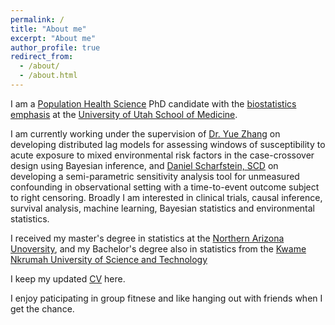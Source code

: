 ```yaml
---
permalink: /
title: "About me"
excerpt: "About me"
author_profile: true
redirect_from: 
  - /about/
  - /about.html
---
```


I am a [Population Health Science](https://medicine.utah.edu/population-health-sciences) PhD candidate with the [biostatistics emphasis](https://medicine.utah.edu/population-health-sciences/divisions/biostatistics) at the [University of Utah School of Medicine](https://medicine.utah.edu/).

I am currently working under the supervision of [Dr. Yue Zhang](https://medicine.utah.edu/faculty/mddetail/u0892412) on developing distributed lag models for assessing windows of susceptibility to acute exposure to mixed environmental risk factors in the case-crossover design using Bayesian inference, and [Daniel Scharfstein, SCD](https://medicine.utah.edu/population-health-sciences/dscharf) on developing a semi-parametric sensitivity analysis tool for unmeasured confounding in observational setting with a time-to-event outcome subject to right censoring. Broadly I am interested in clinical trials, causal inference, survival analysis, machine learning, Bayesian statistics and environmental statistics.

I received my master's degree in statistics at the [Northern Arizona Unoversity](https://nau.edu/cefns/natsci/math/), and my Bachelor's degree also in statistics from the [Kwame Nkrumah University of Science and Technology](https://statacts.knust.edu.gh/)

I keep my updated [CV]() here. 

I enjoy paticipating in group fitnese and like hanging out with friends when I get the chance. 

